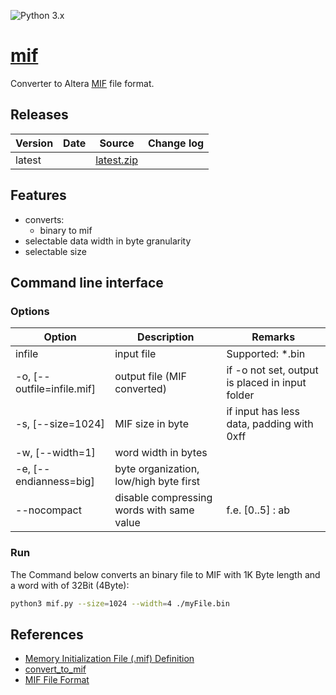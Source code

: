 ![Python 3.x](https://img.shields.io/badge/Python-3.x-blue.svg)

# [mif](./mif.py)
Converter to Altera [MIF](https://www.intel.com/content/www/us/en/programmable/quartushelp/17.0/reference/glossary/def_mif.htm) file format.


## Releases

| Version                                                   | Date       | Source                                                                                           | Change log     |
| --------------------------------------------------------- | ---------- | ------------------------------------------------------------------------------------------------ | -------------- |
| latest                                                    |            | <a id="raw-url" href="https://github.com/akaeba/mif/archive/refs/heads/main.zip">latest.zip</a>  |                |


## Features

* converts:
    * binary to mif
* selectable data width in byte granularity
* selectable size


## Command line interface

### Options

| Option                     | Description                               | Remarks                                         |
| -------------------------- | ----------------------------------------- | ----------------------------------------------- |
| infile                     | input file                                | Supported: *.bin                                |
| -o, [--outfile=infile.mif] | output file (MIF converted)               | if -o not set, output is placed in input folder |
| -s, [--size=1024]          | MIF size in byte                          | if input has less data, padding with 0xff       |
| -w, [--width=1]            | word width in bytes                       |                                                 |
| -e, [--endianness=big]     | byte organization, low/high byte first    |                                                 |
| --nocompact                | disable compressing words with same value | f.e. [0..5] : ab                                |


### Run

The Command below converts an binary file to MIF with 1K Byte length and a word with of 32Bit (4Byte):
```bash
python3 mif.py --size=1024 --width=4 ./myFile.bin
```


## References

* [Memory Initialization File (.mif) Definition](https://www.intel.com/content/www/us/en/programmable/quartushelp/17.0/reference/glossary/def_mif.htm)
* [convert_to_mif](https://gist.github.com/mgerst/62794cbbe672d4039b9e#file-convert_to_mif-py)
* [MIF File Format](https://faculty-web.msoe.edu/johnsontimoj/EE3921/files3921/mif_file_format.pdf)
